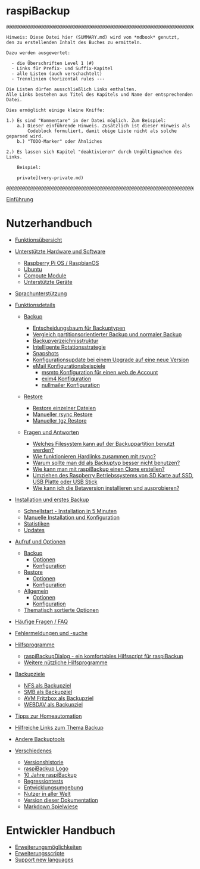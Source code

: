 <!-- vim: set conceallevel=0: -->
# raspiBackup

```
@@@@@@@@@@@@@@@@@@@@@@@@@@@@@@@@@@@@@@@@@@@@@@@@@@@@@@@@@@@@@@@@@@@@@@@@@@@@@@

Hinweis: Diese Datei hier (SUMMARY.md) wird von *mdbook* genutzt,
den zu erstellenden Inhalt des Buches zu ermitteln.

Dazu werden ausgewertet:

  - die Überschriften Level 1 (#)
  - Links für Prefix- und Suffix-Kapitel
  - alle Listen (auch verschachtelt)
  - Trennlinien (horizontal rules ---

Die Listen dürfen ausschließlich Links enthalten.
Alle Links bestehen aus Titel des Kapitels und Name der entsprechenden Datei.

Dies ermöglicht einige kleine Kniffe:

1.) Es sind "Kommentare" in der Datei möglich. Zum Beispiel:
    a.) Dieser einführende Hinweis. Zusätzlich ist dieser Hinweis als
        Codeblock formuliert, damit obige Liste nicht als solche geparsed wird.
    b.) "TODO-Marker" oder Ähnliches

2.) Es lassen sich Kapitel "deaktivieren" durch Ungültigmachen des Links.

    Beispiel:

    private](very-private.md)

@@@@@@@@@@@@@@@@@@@@@@@@@@@@@@@@@@@@@@@@@@@@@@@@@@@@@@@@@@@@@@@@@@@@@@@@@@@@@@
```


[Einführung](introduction.md)

# Nutzerhandbuch 

- [Funktionsübersicht](function-overview.md)

- [Unterstützte Hardware und Software](supported-hardware-and-software.md)
    - [Raspberry Pi OS / RaspbianOS](support-for-raspbianos.md)
    - [Ubuntu](ubuntu-support.md)
    - [Compute Module](support-for-raspberry-compute-module-4-and-nvme.md)
    - [Unterstützte Geräte](supported-devices.md)

- [Sprachunterstützung](language-support.md)

- [Funktionsdetails](function-intro.md)
    - [Backup](backup-intro.md)
        - [Entscheidungsbaum für Backuptypen](backuptypes.md)
        - [Vergleich partitionsorientierter Backup und normaler Backup](normal-or-partition-backup.md)
        - [Backupverzeichnisstruktur](backup-directory-structure.md)
        - [Intelligente Rotationsstrategie](smart-recycle.md)
        - [Snapshots](snapshots.md)
        - [Konfigurationsupdate bei einem Upgrade auf eine neue Version](configuration-update-when-upgrading-to-a-new-version.md)
        - [eMail Konfigurationsbeispiele](email-configuration-examples.md)
            - [msmtp Konfiguration für einen web.de Account](msmtp-configuration-for-web-de-account.md)
            - [exim4 Konfiguration](exim4-configuration.md)
            - [nullmailer Konfiguration](nullmailer-configuration.md)

    - [Restore](restore-intro.md)
        - [Restore einzelner Dateien](how-to-retrieve-single-files-or-directories-from-the-backup.md)
        - [Manueller rsync Restore](manual-restore.md)
        - [Manueller tgz Restore](manual-restore-of-a-tgz-backup.md)

    - [Fragen und Antworten](more-questions-and-answers.md)
        - [Welches Filesystem kann auf der Backuppartition benutzt werden?](which-filesystem-can-be-used-on-the-backup-partition.md)
        - [Wie funktionieren Hardlinks zusammen mit rsync?](how-do-hardlinks-work-with-rsync.md)
        - [Warum sollte man dd als Backuptyp besser nicht benutzen?](why-shouldn-t-you-use-dd-as-backup-type.md)
        - [Wie kann man mit raspiBackup einen Clone erstellen?](how-to-create-a-cold-standby-clone-with-raspibackup.md)
        - [Umziehen des Raspberry Betriebssystems von SD Karte auf SSD, USB Platte oder USB Stick](migrate-the-raspberry-os-from-sd-card-to-ssd-usb-disk-or-usb-pen-drive.md)
        - [Wie kann ich die Betaversion installieren und ausprobieren?](how-can-i-install-and-test-the-beta-version.md)

- [Installation und erstes Backup](installation.md)
    - [Schnellstart - Installation in 5 Minuten](installation-in-5-minutes.md)
    - [Manuelle Installation und Konfiguration](manual-installation-and-configuration.md)
    - [Statistiken](statistics.md)
    - [Updates](updates.md)

- [Aufruf und Optionen](details.md)
    - [Backup](backup.md)
        - [Optionen](backup-options.md)
        - [Konfiguration](backup-config-options.md)
    - [Restore](restore.md)
        - [Optionen](restore-options.md)
        - [Konfiguration](restore-config-options.md)
    - [Allgemein](general.md)
        - [Optionen](general-options.md)
        - [Konfiguration](general-config-options.md)
    - [Thematisch sortierte Optionen](options-by-topic.md)

- [Häufige Fragen / FAQ](faq.md)

- [Fehlermeldungen und -suche](error-messages.md)

- [Hilfsprogramme](helper-scripts.md)
    - [raspiBackupDialog - ein komfortables Hilfsscript für raspiBackup](raspibackupdialog-a-convenient-helper-script-for-raspibackup.md)
    - [Weitere nützliche Hilfsprogramme](useful-helper-scripts.md)

- [Backupziele](backup-targets.md)
    - [NFS als Backupziel](nfs-as-backupspace.md)
    - [SMB als Backupziel](smb-as-backupspace.md)
    - [AVM Fritzbox als Backupziel](avm-fritzbox-as-backupspace.md)
    - [WEBDAV als Backupziel](webdav-as-backupspace.md)

- [Tipps zur Homeautomation](tips-homeautomation.md)

- [Hilfreiche Links zum Thema Backup](helpful-links.md)
- [Andere Backuptools](other-raspberry-backup-tools.md)

- [Verschiedenes](miscellaneous.md)
    - [Versionshistorie](version-history.md)
    - [raspiBackup Logo](raspibackup-has-a-new-logo.md)
    - [10 Jahre raspiBackup](10-years-raspibackup.md)
    - [Regressiontests](regressiontests-executed.md)
    - [Entwicklungsumgebung](development-environment.md)
    - [Nutzer in aller Welt](list-of-countries-raspibackup-is-used-in-the-world.md)
    - [Version dieser Dokumentation](doc-version-info-automatically-generated.md)
    - [Markdown Spielwiese](markdown-playground.md)

# Entwickler Handbuch

- [Erweiterungsmöglichkeiten](hooks-for-own-scripts.md)
- [Erweiterungsscripte](extension-scripts.md)
- [Support new languages](local-language-support-for-languages-other-than-de-and-en-l10n.md)


[.status]: todo "Refer to en md file from de"
[.status]: rst
[.status]: z_SUMMARY
